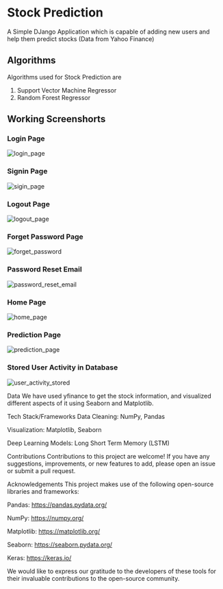 # Stock Prediction
A Simple DJango Application which is capable of adding new users and help them predict stocks (Data from Yahoo Finance)

## Algorithms
Algorithms used for Stock Prediction are

1. Support Vector Machine Regressor
2. Random Forest Regressor

## Working Screenshorts
### Login Page
![login_page](./screenshots/login_page.png)

### Signin Page
![sigin_page](./screenshots/sigin_page.png)

### Logout Page
![logout_page](./screenshots/logout_page.png)

### Forget Password Page
![forget_password](./screenshots/forget_password.png)

### Password Reset Email
![password_reset_email](./screenshots/password_reset_email.png)

### Home Page
![home_page](./screenshots/home_page.png)

### Prediction Page
![prediction_page](./screenshots/prediction_page.png)

### Stored User Activity in Database
![user_activity_stored](./screenshots/user_activity_stored.png)

Data
We have used yfinance to get the stock information, and visualized different aspects of it using Seaborn and Matplotlib.

Tech Stack/Frameworks
Data Cleaning: NumPy, Pandas

Visualization: Matplotlib, Seaborn

Deep Learning Models: Long Short Term Memory (LSTM)

Contributions
Contributions to this project are welcome! If you have any suggestions, improvements, or new features to add, please open an issue or submit a pull request.

Acknowledgements
This project makes use of the following open-source libraries and frameworks:

Pandas: https://pandas.pydata.org/

NumPy: https://numpy.org/

Matplotlib: https://matplotlib.org/

Seaborn: https://seaborn.pydata.org/

Keras: https://keras.io/

We would like to express our gratitude to the developers of these tools for their invaluable contributions to the open-source community.
